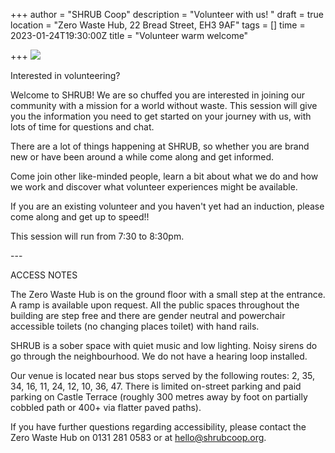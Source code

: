 +++
author = "SHRUB Coop"
description = "Volunteer with us! "
draft = true
location = "Zero Waste Hub, 22 Bread Street, EH3 9AF"
tags = []
time = 2023-01-24T19:30:00Z
title = "Volunteer warm welcome"

+++
![](https://res.cloudinary.com/shrub-co-op/image/upload/v1670772070/shrubcoop.org/media/69089116_3549079121784349_1585714982383779840_n_tvvjxw_1_vrvpiw.jpg)

Interested in volunteering?

Welcome to SHRUB! We are so chuffed you are interested in joining our community with a mission for a world without waste. This session will give you the information you need to get started on your journey with us, with lots of time for questions and chat.

There are a lot of things happening at SHRUB, so whether you are brand new or have been around a while come along and get informed.

Come join other like-minded people, learn a bit about what we do and how we work and discover what volunteer experiences might be available.

If you are an existing volunteer and you haven't yet had an induction, please come along and get up to speed!!

This session will run from 7:30 to 8:30pm.

\---

ACCESS NOTES

The Zero Waste Hub is on the ground floor with a small step at the entrance. A ramp is available upon request. All the public spaces throughout the building are step free and there are gender neutral and powerchair accessible toilets (no changing places toilet) with hand rails.

SHRUB is a sober space with quiet music and low lighting. Noisy sirens do go through the neighbourhood. We do not have a hearing loop installed.

Our venue is located near bus stops served by the following routes: 2, 35, 34, 16, 11, 24, 12, 10, 36, 47. There is limited on-street parking and paid parking on Castle Terrace (roughly 300 metres away by foot on partially cobbled path or 400+ via flatter paved paths).

If you have further questions regarding accessibility, please contact the Zero Waste Hub on 0131 281 0583 or at hello@shrubcoop.org.